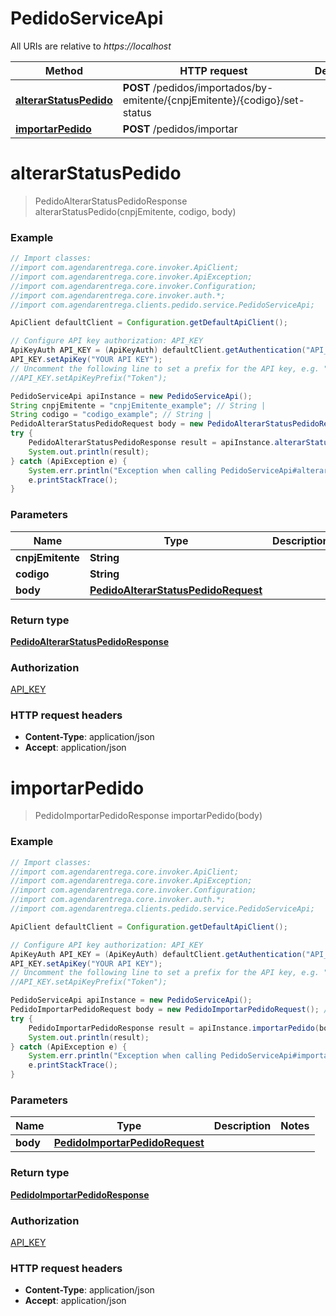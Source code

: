 # PedidoServiceApi

All URIs are relative to *https://localhost*

Method | HTTP request | Description
------------- | ------------- | -------------
[**alterarStatusPedido**](PedidoServiceApi.md#alterarStatusPedido) | **POST** /pedidos/importados/by-emitente/{cnpjEmitente}/{codigo}/set-status | 
[**importarPedido**](PedidoServiceApi.md#importarPedido) | **POST** /pedidos/importar | 


<a name="alterarStatusPedido"></a>
# **alterarStatusPedido**
> PedidoAlterarStatusPedidoResponse alterarStatusPedido(cnpjEmitente, codigo, body)



### Example
```java
// Import classes:
//import com.agendarentrega.core.invoker.ApiClient;
//import com.agendarentrega.core.invoker.ApiException;
//import com.agendarentrega.core.invoker.Configuration;
//import com.agendarentrega.core.invoker.auth.*;
//import com.agendarentrega.clients.pedido.service.PedidoServiceApi;

ApiClient defaultClient = Configuration.getDefaultApiClient();

// Configure API key authorization: API_KEY
ApiKeyAuth API_KEY = (ApiKeyAuth) defaultClient.getAuthentication("API_KEY");
API_KEY.setApiKey("YOUR API KEY");
// Uncomment the following line to set a prefix for the API key, e.g. "Token" (defaults to null)
//API_KEY.setApiKeyPrefix("Token");

PedidoServiceApi apiInstance = new PedidoServiceApi();
String cnpjEmitente = "cnpjEmitente_example"; // String | 
String codigo = "codigo_example"; // String | 
PedidoAlterarStatusPedidoRequest body = new PedidoAlterarStatusPedidoRequest(); // PedidoAlterarStatusPedidoRequest | 
try {
    PedidoAlterarStatusPedidoResponse result = apiInstance.alterarStatusPedido(cnpjEmitente, codigo, body);
    System.out.println(result);
} catch (ApiException e) {
    System.err.println("Exception when calling PedidoServiceApi#alterarStatusPedido");
    e.printStackTrace();
}
```

### Parameters

Name | Type | Description  | Notes
------------- | ------------- | ------------- | -------------
 **cnpjEmitente** | **String**|  |
 **codigo** | **String**|  |
 **body** | [**PedidoAlterarStatusPedidoRequest**](PedidoAlterarStatusPedidoRequest.md)|  |

### Return type

[**PedidoAlterarStatusPedidoResponse**](PedidoAlterarStatusPedidoResponse.md)

### Authorization

[API_KEY](../README.md#API_KEY)

### HTTP request headers

 - **Content-Type**: application/json
 - **Accept**: application/json

<a name="importarPedido"></a>
# **importarPedido**
> PedidoImportarPedidoResponse importarPedido(body)



### Example
```java
// Import classes:
//import com.agendarentrega.core.invoker.ApiClient;
//import com.agendarentrega.core.invoker.ApiException;
//import com.agendarentrega.core.invoker.Configuration;
//import com.agendarentrega.core.invoker.auth.*;
//import com.agendarentrega.clients.pedido.service.PedidoServiceApi;

ApiClient defaultClient = Configuration.getDefaultApiClient();

// Configure API key authorization: API_KEY
ApiKeyAuth API_KEY = (ApiKeyAuth) defaultClient.getAuthentication("API_KEY");
API_KEY.setApiKey("YOUR API KEY");
// Uncomment the following line to set a prefix for the API key, e.g. "Token" (defaults to null)
//API_KEY.setApiKeyPrefix("Token");

PedidoServiceApi apiInstance = new PedidoServiceApi();
PedidoImportarPedidoRequest body = new PedidoImportarPedidoRequest(); // PedidoImportarPedidoRequest | 
try {
    PedidoImportarPedidoResponse result = apiInstance.importarPedido(body);
    System.out.println(result);
} catch (ApiException e) {
    System.err.println("Exception when calling PedidoServiceApi#importarPedido");
    e.printStackTrace();
}
```

### Parameters

Name | Type | Description  | Notes
------------- | ------------- | ------------- | -------------
 **body** | [**PedidoImportarPedidoRequest**](PedidoImportarPedidoRequest.md)|  |

### Return type

[**PedidoImportarPedidoResponse**](PedidoImportarPedidoResponse.md)

### Authorization

[API_KEY](../README.md#API_KEY)

### HTTP request headers

 - **Content-Type**: application/json
 - **Accept**: application/json

